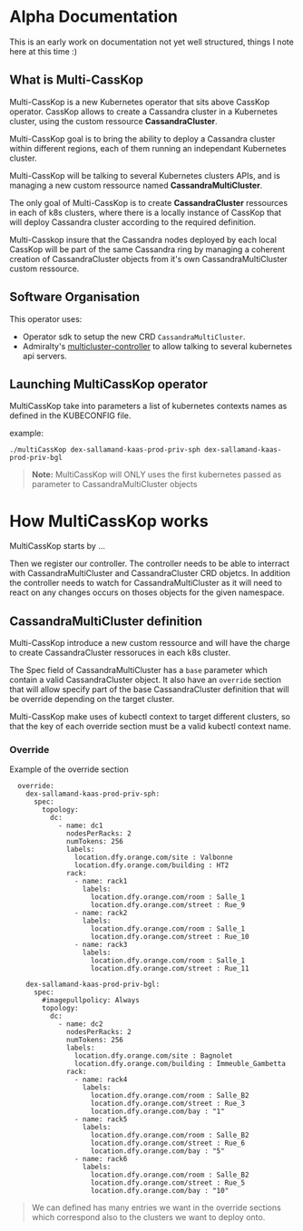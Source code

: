 # Alpha Documentation

This is an early work on documentation not yet well structured, things I note here at this time :)

## What is Multi-CassKop

Multi-CassKop is a new Kubernetes operator that sits above CassKop operator.
CassKop allows to create a Cassandra cluster in a Kubernetes cluster, using the custom ressource **CassandraCluster**.

Multi-CassKop goal is to bring the ability to deploy a Cassandra cluster within different regions, each of them running
an independant Kubernetes cluster.

Multi-CassKop will be talking to several Kubernetes clusters APIs, and is managing a new custom ressource named
**CassandraMultiCluster**.

The only goal of Multi-CassKop is to create **CassandraCluster** ressources in each of k8s clusters, where there is a
locally instance of CassKop that will deploy Cassandra cluster according to the required definition.

Multi-Casskop insure that the Cassandra nodes deployed by each local CassKop will be part of the same Cassandra ring by
managing a coherent creation of CassandraCluster objects from it's own CassandraMultiCluster custom ressource.

## Software Organisation

This operator uses: 
- Operator sdk to setup the new CRD `CassandraMultiCluster`.
- Admiralty's [multicluster-controller](https://github.com/admiraltyio/multicluster-controller) to allow talking to
  several kubernetes api servers.
  

## Launching MultiCassKop operator

MultiCassKop take into parameters a list of kubernetes contexts names as defined in the KUBECONFIG file.

example: 
```
./multiCassKop dex-sallamand-kaas-prod-priv-sph dex-sallamand-kaas-prod-priv-bgl
```

>**Note:** MultiCassKop will ONLY uses the first kubernetes passed as parameter to CassandraMultiCluster objects

# How MultiCassKop works

MultiCassKop starts by ...


Then we register our controller. The controller needs to be able to interract with CassandraMultiCluster and
CassandraCluster CRD objetcs.
In addition the controller needs to watch for CassandraMultiCluster as it will need to react on any changes occurs on
thoses objects for the given namespace.

## CassandraMultiCluster definition

Multi-CassKop introduce a new custom ressource and will have the charge to create CassandraCluster ressoruces in each
k8s cluster.

The Spec field of CassandraMultiCluster has a `base` parameter which contain a valid CassandraCluster object.
It also have an `override` section that will allow specify part of the base CassandraCluster definition that will be
override depending on the target cluster.

Multi-CassKop make uses of kubectl context to target different clusters, so that the key of each override section must
be a valid kubectl context name.



### Override

Example of the override section

```
  override:
    dex-sallamand-kaas-prod-priv-sph:
      spec:
        topology:
          dc:
            - name: dc1
              nodesPerRacks: 2
              numTokens: 256
              labels:
                location.dfy.orange.com/site : Valbonne
                location.dfy.orange.com/building : HT2
              rack:
                - name: rack1
                  labels: 
                    location.dfy.orange.com/room : Salle_1
                    location.dfy.orange.com/street : Rue_9
                - name: rack2
                  labels: 
                    location.dfy.orange.com/room : Salle_1
                    location.dfy.orange.com/street : Rue_10
                - name: rack3
                  labels: 
                    location.dfy.orange.com/room : Salle_1
                    location.dfy.orange.com/street : Rue_11

    dex-sallamand-kaas-prod-priv-bgl:
      spec:
        #imagepullpolicy: Always
        topology:
          dc:
            - name: dc2
              nodesPerRacks: 2
              numTokens: 256
              labels:
                location.dfy.orange.com/site : Bagnolet
                location.dfy.orange.com/building : Immeuble_Gambetta
              rack:
                - name: rack4
                  labels: 
                    location.dfy.orange.com/room : Salle_B2
                    location.dfy.orange.com/street : Rue_3
                    location.dfy.orange.com/bay : "1"
                - name: rack5
                  labels: 
                    location.dfy.orange.com/room : Salle_B2
                    location.dfy.orange.com/street : Rue_6
                    location.dfy.orange.com/bay : "5"
                - name: rack6
                  labels: 
                    location.dfy.orange.com/room : Salle_B2
                    location.dfy.orange.com/street : Rue_5
                    location.dfy.orange.com/bay : "10"
```

> We can defined has many entries we want in the override sections which correspond also to the clusters we want to
> deploy onto.
